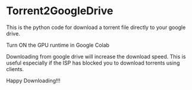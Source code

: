 # Torrent2GoogleDrive

This is the python code for download a torrent file directly to your google drive.

Turn ON the GPU runtime in Google Colab

Downloading from google drive will increase the download speed.
This is useful especially if the ISP has blocked you to download torrents using clients.

Happy Downloading!!!
